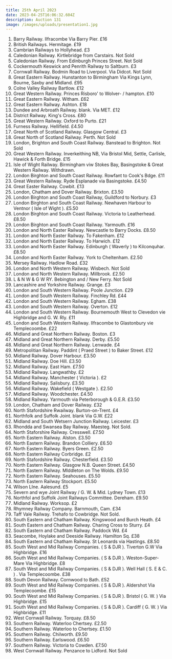 ```yaml
---
title: 25th April 2023
date: 2023-04-25T16:06:32.604Z
description: Auction 131
image: /images/uploads/presentation1.jpg
---
```

1. Barry Railway. Ilfracombe Via Barry Pier. £16
2. B﻿ritish Railways. Hermitage. £19
3. C﻿ambrian Railways to Hollyhead. £3
4. C﻿aledonian Railway. Kirtlebridge from Carstairs. Not Sold
5. C﻿aledonian Railway. From Edinburgh Princes Street. Not Sold
6. C﻿ockermouth Keswick and Penrith Railway to Saltburn. £3
7. C﻿ornwall Railway. Bodmin Road to Liverpool. Via Didcot. Not Sold
8. G﻿reat Eastern Railway. Hunstanton to Birmingham Via Kings Lynn, Bourne, Saxby and Midland. £95
9. C﻿olne Valley Railway Bartlow. £12
10. G﻿reat Western Railway. Princes Risboro' to Wolver- / hampton. £10
11. G﻿reat Eastern Railway. Witham. £62
12. G﻿reat Eastern Railway. Ashton. £18
13. D﻿undee and Arbroath Railway. blank. Via MET. £12
14. D﻿istrict Railway. King's Cross. £80
15. G﻿reat Western Railway. Oxford to Purto. £21
16. F﻿urness Railway. Hellifield. £4.50
17. G﻿reat North of Scotland Railway. Glasgow Central. £3
18. G﻿reat North of Scotland Railway. Perth. Not Sold
19. L﻿ondon, Brighton and South Coast Railway. Banstead to Brighton. Not Sold
20. G﻿reat Western Railway. Inverkeithing NB, Via Bristol Mid, Settle, Carlisle, Hawick & Forth Bridge. £15
21. I﻿sle of Wight Railway. Birmingham viw Stokes Bay, Basingstoke & Great Western Railway. Withdrawn.
22. L﻿ondon Birghton and South Coast Railway. Rowfant to Cook's Bdge. £11
23. G﻿reat Western Railway. Ryde Esplanade via Basingstoke. £4.50
24. G﻿reat Easter Railway. Cowbit. £13
25. L﻿ondon, Chatham and Dover Railway. Brixton. £3.50
26. L﻿ondon Birghton and South Coast Railway, Guildford to Norbury. £3
27. L﻿ondon Birghton and South Coast Railway. Newhaven Harbour to Ventnor ( Isle of Wight ). £5.50
28. L﻿ondon Birghton and South Coast Railway. Victoria to Leatherhead. £8.50
29. L﻿ondon Birghton and South Coast Railway. Yarmouth. £16
30. L﻿ondon and North Easter Railway. Newcastle to Barry Docks. £8.50
31. L﻿ondon and North Easter Railway. To Fakenham. £12
32. L﻿ondon and North Easter Railway.  To Harwich. £12
33. L﻿ondon and North Easter Railway. Edinburgh ( Waverly ) to Kilconquhar. £8.50
34. L﻿ondon and North Easter Railway. York to Cheltenham. £2.50
35. M﻿ersey Railway. Hadlow Road. £32
36. L﻿ondon and North Western Railway. Wisbech. Not Sold
37. L﻿ondon and North Western Railway. Millbrook. £2.50
38. L﻿ & N W & G W RY. Bebington and / New Ferry. Not Sold
39. L﻿ancashire and Yorkshire Railway. Grange. £3
40. L﻿ondon and South Western Railway. Poole Junction. £29
41. L﻿ondon and South Western Railway. Finchley Rd. £44
42. L﻿ondon and South Western Railway. Egham. £38
43. L﻿ondon and South Western Railway. Overton. £12
44. L﻿ondon and South Western Railway. Bournemouth West to Clevedon vie Highbridge and G. W. Rly. £11
45. L﻿ondon and South Western Railway. Ilfracombe to Glastonbury vie Templecoombe. £22
46. M﻿idland and Great Northern Railway. Boston. £3
47. M﻿idland and Great Northern Railway. Derby. £5.50
48. M﻿idland and Great Northern Railway. Lenwade. £4
49. M﻿etropolitian Railway. Paddint ( Praed Street ) to Baker Street. £12
50. M﻿idland Railway. Dover Harbour. £3.50
51. M﻿idland Railway. Doe Hill. £3.50
52. M﻿idland Railway. East Ham. £7.50
53. M﻿idland Railway. Langwathby. £2
54. M﻿idland Railway. Manchester ( Victoria ). £2
55. M﻿idland Railway. Salisbury. £3.50
56. M﻿idland Railway. Wakefield ( Westgate ). £2.50
57. M﻿idland Railway. Woodchester. £4.50
58. M﻿idland Railway. Yarmouth via Peterborough & G.E.R. £3.50
59. L﻿ondon, Chatham and Dover Railway. £32
60. N﻿orth Stafordshire Rwailway. Burton-on-Trent. £4
61. N﻿orthfolk and Suffolk Joint. blank Via G.W. £22
62. M﻿idland and South Wetsern Junction Railway. Leicester. £3
63. Rhondda and Swansea Bay Railway. Maesteg. Not Sold.
64. N﻿orth Staforshire Railway. Cresswell. £7.50
65. N﻿orth Eastern Railway. Alston. £3.50
66. N﻿orth Eastern Railway. Brandon Colliery. £6.50
67. N﻿orth Eastern Railway. Byers Green. £2.50
68. N﻿orth Eastern Railway Corbridge. £2
69. North Stafordshire Railway. Chesterfield. £3.50
70. N﻿orth Eastern Railway. Glasgow N.B. Queen Street. £4.50
71. N﻿orth Eastern Railway. MIddleton on The Wolds. £9.50
72. N﻿orth Eastern Railway. Seahouses. £5.50
73. N﻿orth Eastern Railway Stockport. £5.50
74. W﻿ilson LIne. Aalesund. £5
75. S﻿evern and wye Joint Railway / G. W. & Mid. Lydney Town. £13
76. N﻿orthfol and Suffolk Joint Railways Committee. Dereham. £9.50
77. M﻿idland Railway. Worksop. £2
78. R﻿hymney Railway Company. Barnmouth, Cam. £34
79. T﻿aff Vale Railway. Trehafo to Cowbridge. Not Sold.
80. S﻿outh Eastern and Chatham Railway. Kingswood and Burch Heath. £4
81. S﻿outh Eastern and Chatham Railway. Charing Cross to Sturry. £4
82. S﻿outh Eastern and Chatham Railway. Paddock Wd. £4
83. S﻿eacombe, Hoylake and Deeside Railway. Hamilton Sq. £38
84. S﻿outh Eastern and Chatham Railway. St Leonards via Hastings. £8.50
85. S﻿outh West and Mid Railway Companies. ( S & DJR ). Tiverton G.W Via Highbridge. £16
86. S﻿outh West and Mid Railway Companies. ( S & DJR ). Weston-Super-Mare Via Highbridge. £8
87. S﻿outh West and Mid Railway Companies. ( S & DJR ). Well Hall ( S. E & C. ) . Via Templecoombe. £38
88. S﻿outh Devon Railway. Cornwood to Bath. £52
89. S﻿outh West and Mid Railway Companies. ( S & DJR ). Aldershot Via Templecoombe. £15
90. S﻿outh West and Mid Railway Companies. ( S & DJR ). Bristol ( G. W. ) Via Highbridge. £15
91. S﻿outh West and Mid Railway Companies. ( S & DJR ). Cardiff  ( G. W. ) Via Highbridge. £11
92. W﻿est Cornwall Railway. Torquay. £8.50
93. S﻿outhern Railway. Waterloo Chertsey. £2.50
94. Southern Railway. Waterloo to Chertsey. £1.50
95. S﻿outhern Railway. Chilworth. £9.50
96. S﻿outhern Railway. Earlswood. £6.50
97. S﻿outhern Railway. Victoria to Cowden. £7.50
98. W﻿est Cornwall Railway. Penzance to Lidford. Not Sold